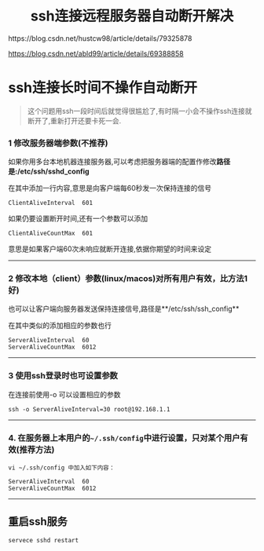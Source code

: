 <h1 align="center">ssh连接远程服务器自动断开解决</h1>
https://blog.csdn.net/hustcw98/article/details/79325878

https://blog.csdn.net/abld99/article/details/69388858



# ssh连接长时间不操作自动断开

> 这个问题用ssh一段时间后就觉得很尴尬了,有时隔一小会不操作ssh连接就断开了,重新打开还要卡死一会.

###  1 修改服务器端参数(不推荐)

如果你用多台本地机器连接服务器,可以考虑把服务器端的配置作修改**路径是:/etc/ssh/sshd_config**

在其中添加一行内容,意思是向客户端每60秒发一次保持连接的信号

```shell
ClientAliveInterval  601
```

如果仍要设置断开时间,还有一个参数可以添加

```shell
ClientAliveCountMax  601
```

意思是如果客户端60次未响应就断开连接,依据你期望的时间来设定

------

###  2 修改本地（client）参数(linux/macos)对所有用户有效，比方法1好)

也可以让客户端向服务器发送保持连接信号,路径是**/etc/ssh/ssh_config**

在其中类似的添加相应的参数也行

```shell
ServerAliveInterval  60
ServerAliveCountMax  6012
```

------

### 3 使用ssh登录时也可设置参数

在连接前使用-o 可以设置相应的参数

```shell
ssh -o ServerAliveInterval=30 root@192.168.1.1
```

-----

### 4. 在服务器上本用户的`~/.ssh/config`中进行设置，只对某个用户有效(推荐方法)

```shell
vi ~/.ssh/config 中加入如下内容：

ServerAliveInterval  60
ServerAliveCountMax  6012
```





----

## 重启ssh服务

```shell
servece sshd restart
```

